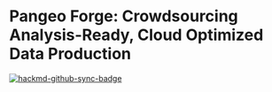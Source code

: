 # Pangeo Forge: Crowdsourcing Analysis-Ready, Cloud Optimized Data Production

[![hackmd-github-sync-badge](https://hackmd.io/bUcS3SKbSwOqMTocMtJ7AA/badge)](https://hackmd.io/bUcS3SKbSwOqMTocMtJ7AA)


